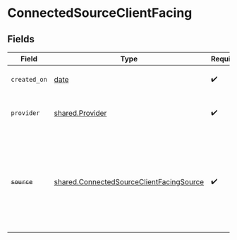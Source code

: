 # ConnectedSourceClientFacing


## Fields

| Field                                                                                                                   | Type                                                                                                                    | Required                                                                                                                | Description                                                                                                             |
| ----------------------------------------------------------------------------------------------------------------------- | ----------------------------------------------------------------------------------------------------------------------- | ----------------------------------------------------------------------------------------------------------------------- | ----------------------------------------------------------------------------------------------------------------------- |
| `created_on`                                                                                                            | [date](https://docs.python.org/3/library/datetime.html#date-objects)                                                    | :heavy_check_mark:                                                                                                      | When your item is created                                                                                               |
| `provider`                                                                                                              | [shared.Provider](../../models/shared/provider.md)                                                                      | :heavy_check_mark:                                                                                                      | The provider of this connected source.                                                                                  |
| ~~`source`~~                                                                                                            | [shared.ConnectedSourceClientFacingSource](../../models/shared/connectedsourceclientfacingsource.md)                    | :heavy_check_mark:                                                                                                      | : warning: ** DEPRECATED **: This will be removed in a future release, please migrate away from it as soon as possible. |